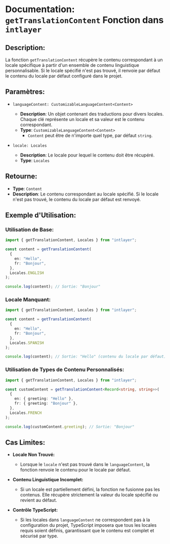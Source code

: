 # Documentation: `getTranslationContent` Fonction dans `intlayer`

## Description:

La fonction `getTranslationContent` récupère le contenu correspondant à un locale spécifique à partir d'un ensemble de contenu linguistique personnalisable. Si le locale spécifié n'est pas trouvé, il renvoie par défaut le contenu du locale par défaut configuré dans le projet.

## Paramètres:

- `languageContent: CustomizableLanguageContent<Content>`

  - **Description**: Un objet contenant des traductions pour divers locales. Chaque clé représente un locale et sa valeur est le contenu correspondant.
  - **Type**: `CustomizableLanguageContent<Content>`
    - `Content` peut être de n'importe quel type, par défaut `string`.

- `locale: Locales`

  - **Description**: Le locale pour lequel le contenu doit être récupéré.
  - **Type**: `Locales`

## Retourne:

- **Type**: `Content`
- **Description**: Le contenu correspondant au locale spécifié. Si le locale n'est pas trouvé, le contenu du locale par défaut est renvoyé.

## Exemple d'Utilisation:

### Utilisation de Base:

```typescript
import { getTranslationContent, Locales } from "intlayer";

const content = getTranslationContent(
  {
    en: "Hello",
    fr: "Bonjour",
  },
  Locales.ENGLISH
);

console.log(content); // Sortie: "Bonjour"
```

### Locale Manquant:

```typescript
import { getTranslationContent, Locales } from "intlayer";

const content = getTranslationContent(
  {
    en: "Hello",
    fr: "Bonjour",
  },
  Locales.SPANISH
);

console.log(content); // Sortie: "Hello" (contenu du locale par défaut)
```

### Utilisation de Types de Contenu Personnalisés:

```typescript
import { getTranslationContent, Locales } from "intlayer";

const customContent = getTranslationContent<Record<string, string>>(
  {
    en: { greeting: "Hello" },
    fr: { greeting: "Bonjour" },
  },
  Locales.FRENCH
);

console.log(customContent.greeting); // Sortie: "Bonjour"
```

## Cas Limites:

- **Locale Non Trouvé:**
  - Lorsque le `locale` n'est pas trouvé dans le `languageContent`, la fonction renvoie le contenu pour le locale par défaut.
- **Contenu Linguistique Incomplet:**

  - Si un locale est partiellement défini, la fonction ne fusionne pas les contenus. Elle récupère strictement la valeur du locale spécifié ou revient au défaut.

- **Contrôle TypeScript:**
  - Si les locales dans `languageContent` ne correspondent pas à la configuration du projet, TypeScript imposera que tous les locales requis soient définis, garantissant que le contenu est complet et sécurisé par type.
